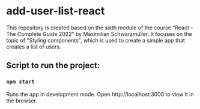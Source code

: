 # add-user-list-react

This repository is created based on the sixth module of the course "React - The Complete Guide 2022" by Maximilian Schwarzmüller. It focuses on the topic of "Styling components", which is used to create a simple app that creates a list of users.

## Script to run the project:

### `npm start`

Runs the app in development mode.
Open http://localhost:3000 to view it in the browser.
